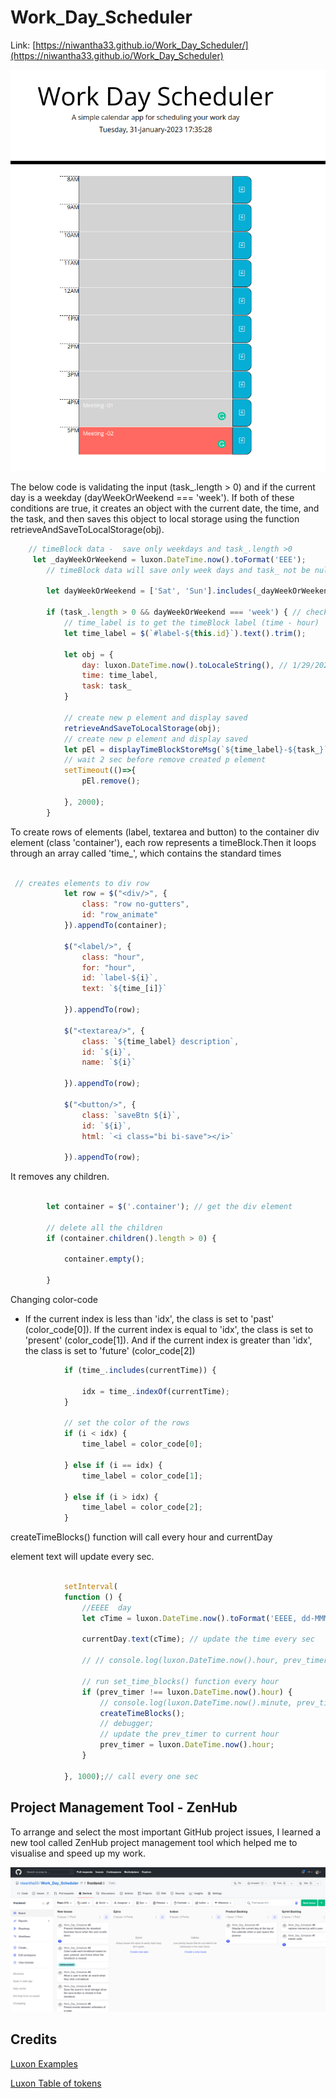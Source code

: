 # Work_Day_Scheduler
Link: [https://niwantha33.github.io/Work_Day_Scheduler/](https://niwantha33.github.io/Work_Day_Scheduler)


![project](./starter/images/web.png)


The below code is validating the input  (task_.length > 0) and if the current day is a weekday (dayWeekOrWeekend === 'week'). If both of these conditions are true, it creates an object with the current date, the time, and the task, and then saves this object to local storage using the function retrieveAndSaveToLocalStorage(obj). 


```javascript
    // timeBlock data -  save only weekdays and task_.length >0  
     let _dayWeekOrWeekend = luxon.DateTime.now().toFormat('EEE');
        // timeBlock data will save only week days and task_ not be null 

        let dayWeekOrWeekend = ['Sat', 'Sun'].includes(_dayWeekOrWeekend[0]) ? 'weekend' : 'week';

        if (task_.length > 0 && dayWeekOrWeekend === 'week') { // check the input val
            // time_label is to get the timeBlock label (time - hour)
            let time_label = $(`#label-${this.id}`).text().trim();

            let obj = {
                day: luxon.DateTime.now().toLocaleString(), // 1/29/2023
                time: time_label,
                task: task_
            }

            // create new p element and display saved 
            retrieveAndSaveToLocalStorage(obj);
            // create new p element and display saved 
            let pEl = displayTimeBlockStoreMsg(`${time_label}-${task_}`);
            // wait 2 sec before remove created p element 
            setTimeout(()=>{
                pEl.remove();

            }, 2000);
        }
```
To create rows of elements (label, textarea and button) to the container div element (class 'container'),
each row represents a timeBlock.Then it loops through an array called 'time_', which contains the standard times 

```javascript

 // creates elements to div row 
            let row = $("<div/>", {
                class: "row no-gutters",
                id: "row_animate"
            }).appendTo(container);

            $("<label/>", {
                class: "hour",
                for: "hour",
                id: `label-${i}`,
                text: `${time_[i]}`

            }).appendTo(row);

            $("<textarea/>", {
                class: `${time_label} description`,
                id: `${i}`,
                name: `${i}`

            }).appendTo(row);

            $("<button/>", {
                class: `saveBtn ${i}`,
                id: `${i}`,
                html: `<i class="bi bi-save"></i>`

            }).appendTo(row);
```

It removes any children. 

```javascript

        let container = $('.container'); // get the div element 

        // delete all the children 
        if (container.children().length > 0) {

            container.empty();

        }
```
Changing color-code
-   If the current index is less than 'idx', the class is set to 'past' (color_code[0]). If the current index is equal to 'idx', the class is set to 'present' (color_code[1]). And if the current index is greater than 'idx', the class is set to 'future' (color_code[2])

```javascript
            if (time_.includes(currentTime)) {

                idx = time_.indexOf(currentTime);
            }

            // set the color of the rows 
            if (i < idx) {
                time_label = color_code[0];

            } else if (i == idx) {
                time_label = color_code[1];

            } else if (i > idx) {
                time_label = color_code[2];
            }

```
createTimeBlocks() function will call every hour and currentDay <p> element text will update  every sec. 

```javascript

            setInterval(
            function () {
                //EEEE	day 
                let cTime = luxon.DateTime.now().toFormat('EEEE, dd-MMMM-yyyy HH:mm:ss ')	//=>	"01-27-2023"

                currentDay.text(cTime); // update the time every sec 

                // // console.log(luxon.DateTime.now().hour, prev_timer)

                // run set_time_blocks() function every hour  
                if (prev_timer !== luxon.DateTime.now().hour) {
                    // console.log(luxon.DateTime.now().minute, prev_timer)
                    createTimeBlocks();
                    // debugger;
                    // update the prev_timer to current hour 
                    prev_timer = luxon.DateTime.now().hour;
                }

            }, 1000);// call every one sec 

```

## Project Management Tool - ZenHub 
To arrange and select the most important  GitHub project issues,  I learned a new tool called  ZenHub project management tool which helped me to visualise and speed up my work.  

![project](./starter/images/zenhub.png)


## Credits

[Luxon Examples](https://moment.github.io/luxon/demo/global.html)

[Luxon Table of tokens](https://moment.github.io/luxon/#/formatting)
